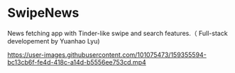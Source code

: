 # SwipeNews
News fetching app with Tinder-like swipe and search features.（ Full-stack developement by Yuanhao Lyu)


https://user-images.githubusercontent.com/101075473/159355594-bc13cb6f-fe4d-418c-a14d-b5556ee753cd.mp4

